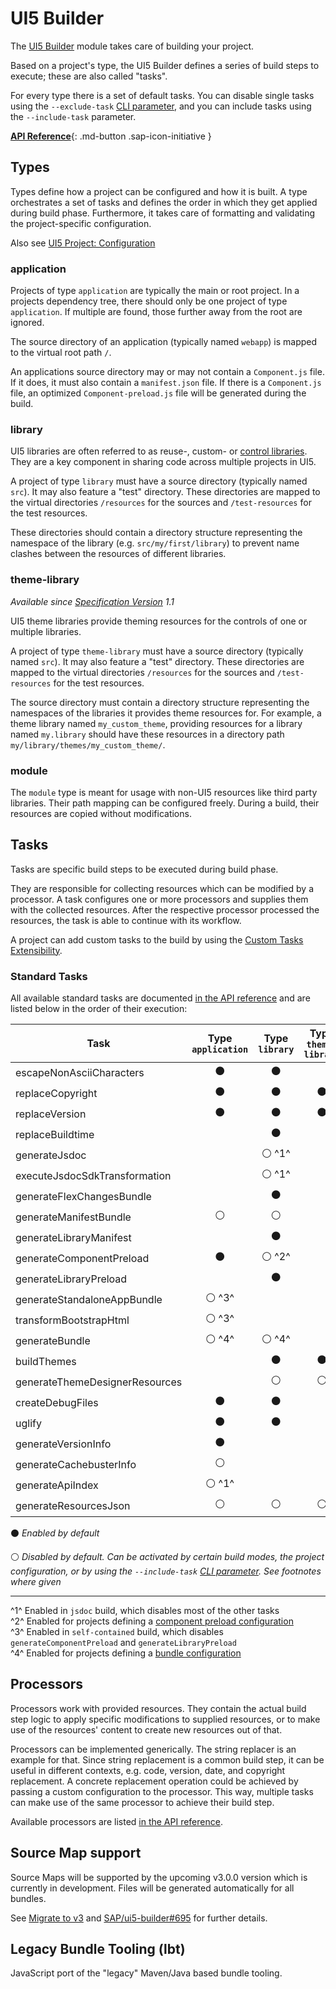 # UI5 Builder

The [UI5 Builder](https://github.com/SAP/ui5-builder) module takes care of building your project.

Based on a project's type, the UI5 Builder defines a series of build steps to execute; these are also called "tasks".

For every type there is a set of default tasks. You can disable single tasks using the `--exclude-task` [CLI parameter](./CLI.md#ui5-build), and you can include tasks using the `--include-task` parameter.

[**API Reference**](https://sap.github.io/ui5-tooling/api/module-@ui5_builder.html){: .md-button .sap-icon-initiative }

## Types
Types define how a project can be configured and how it is built. A type orchestrates a set of tasks and defines the order in which they get applied during build phase. Furthermore, it takes care of formatting and validating the project-specific configuration.

Also see [UI5 Project: Configuration](./Configuration.md#general-configuration)

### application
Projects of type `application` are typically the main or root project. In a projects dependency tree, there should only be one project of type `application`. If multiple are found, those further away from the root are ignored.

The source directory of an application (typically named `webapp`) is mapped to the virtual root path `/`.

An applications source directory may or may not contain a `Component.js` file. If it does, it must also contain a `manifest.json` file. If there is a `Component.js` file, an optimized `Component-preload.js` file will be generated during the build.

### library
UI5 libraries are often referred to as reuse-, custom- or [control libraries](https://github.com/SAP/openui5/blob/master/docs/controllibraries.md). They are a key component in sharing code across multiple projects in UI5.

A project of type `library` must have a source directory (typically named `src`). It may also feature a "test" directory. These directories are mapped to the virtual directories `/resources` for the sources and `/test-resources` for the test resources.

These directories should contain a directory structure representing the namespace of the library (e.g. `src/my/first/library`) to prevent name clashes between the resources of different libraries.

### theme-library
*Available since [Specification Version](./Configuration.md#specification-versions) 1.1*

UI5 theme libraries provide theming resources for the controls of one or multiple libraries.

A project of type `theme-library` must have a source directory (typically named `src`). It may also feature a "test" directory. These directories are mapped to the virtual directories `/resources` for the sources and `/test-resources` for the test resources.

The source directory must contain a directory structure representing the namespaces of the libraries it provides theme resources for. For example, a theme library named `my_custom_theme`, providing resources for a library named `my.library` should have these resources in a directory path `my/library/themes/my_custom_theme/`.

### module
The `module` type is meant for usage with non-UI5 resources like third party libraries. Their path mapping can be configured freely. During a build, their resources are copied without modifications.

## Tasks
Tasks are specific build steps to be executed during build phase.

They are responsible for collecting resources which can be modified by a processor. A task configures one or more processors and supplies them with the collected resources. After the respective processor processed the resources, the task is able to continue with its workflow.

A project can add custom tasks to the build by using the [Custom Tasks Extensibility](./extensibility/CustomTasks.md).

### Standard Tasks

All available standard tasks are documented [in the API reference](https://sap.github.io/ui5-tooling/api/module-@ui5_builder.tasks.html) and are listed below in the order of their execution:

| Task | Type `application` | Type `library` | Type `theme-library` |
| ---- | :----: | :----: | :----: |
| escapeNonAsciiCharacters | ⚫️ | ⚫️ |  |
| replaceCopyright | ⚫️ | ⚫️ | ⚫️ |
| replaceVersion | ⚫️ | ⚫️ | ⚫️ |
| replaceBuildtime |  | ⚫️ |  |
| generateJsdoc |  | ⚪️ ^1^ |  |
| executeJsdocSdkTransformation |  | ⚪️ ^1^ |  |
| generateFlexChangesBundle |  | ⚫️ |  |
| generateManifestBundle | ⚪️ | ⚪️ |  |
| generateLibraryManifest |  | ⚫️ |  |
| generateComponentPreload | ⚫️ | ⚪️ ^2^ |  |
| generateLibraryPreload |  | ⚫️ |  |
| generateStandaloneAppBundle | ⚪️ ^3^ |  |  |
| transformBootstrapHtml | ⚪️ ^3^ |  |  |
| generateBundle | ⚪️ ^4^ | ⚪️ ^4^ |  |
| buildThemes |  | ⚫️ | ⚫️ |
| generateThemeDesignerResources |  | ⚪️ | ⚪️ |
| createDebugFiles | ⚫️ | ⚫️ |  |
| uglify | ⚫️ | ⚫️ |  |
| generateVersionInfo | ⚫️ |  |  |
| generateCachebusterInfo | ⚪️ |  |  |
| generateApiIndex | ⚪️ ^1^ |  |  |
| generateResourcesJson | ⚪️ | ⚪️ | ⚪️ |

⚫️ *Enabled by default*

⚪️ *Disabled by default. Can be activated by certain build modes, the project configuration, or by using the `--include-task` [CLI parameter](../pages/CLI.md#ui5-build). See footnotes where given*

---

^1^ Enabled in `jsdoc` build, which disables most of the other tasks  
^2^ Enabled for projects defining a [component preload configuration](./Configuration.md#component-preload-generation)  
^3^ Enabled in `self-contained` build, which disables `generateComponentPreload` and `generateLibraryPreload`  
^4^ Enabled for projects defining a [bundle configuration](./Configuration.md#custom-bundling)  

## Processors
Processors work with provided resources. They contain the actual build step logic to apply specific modifications to supplied resources, or to make use of the resources' content to create new resources out of that.

Processors can be implemented generically. The string replacer is an example for that.
Since string replacement is a common build step, it can be useful in different contexts, e.g. code, version, date, and copyright replacement. A concrete replacement operation could be achieved by passing a custom configuration to the processor. This way, multiple tasks can make use of the same processor to achieve their build step.

Available processors are listed [in the API reference](https://sap.github.io/ui5-tooling/api/module-@ui5_builder.processors.html).

## Source Map support

Source Maps will be supported by the upcoming v3.0.0 version which is currently in development.
Files will be generated automatically for all bundles.

See [Migrate to v3](../updates/migrate-v3.md) and [SAP/ui5-builder#695](https://github.com/SAP/ui5-builder/pull/695) for further details.

## Legacy Bundle Tooling (lbt)
JavaScript port of the "legacy" Maven/Java based bundle tooling.

